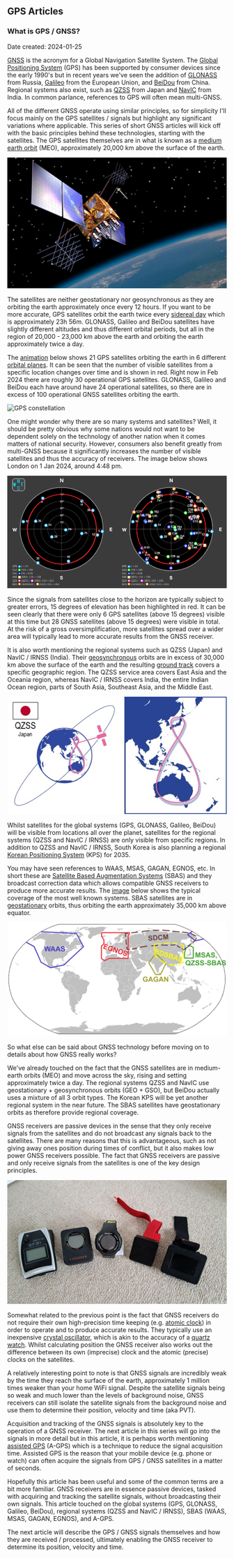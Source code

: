 ## GPS Articles

### What is GPS / GNSS?

Date created: 2024-01-25

[GNSS](https://en.wikipedia.org/wiki/Satellite_navigation) is the acronym for a Global Navigation Satellite System. The [Global Positioning System](https://en.wikipedia.org/wiki/Global_Positioning_System) (GPS) has been supported by consumer devices since the early 1990's but in recent years we've seen the addition of [GLONASS](https://en.wikipedia.org/wiki/GLONASS) from Russia, [Galileo](https://en.wikipedia.org/wiki/Galileo_(satellite_navigation)) from the European Union, and [BeiDou](https://en.wikipedia.org/wiki/BeiDou) from China. Regional systems also exist, such as [QZSS](https://en.wikipedia.org/wiki/Quasi-Zenith_Satellite_System) from Japan and [NavIC](https://en.wikipedia.org/wiki/Indian_Regional_Navigation_Satellite_System) from India. In common parlance, references to GPS will often mean multi-GNSS.

All of the different GNSS operate using similar principles, so for simplicity I'll focus mainly on the GPS satellites / signals but highlight any significant variations where applicable. This series of short GNSS articles will kick off with the basic principles behind these technologies, starting with the satellites. The GPS satellites themselves are in what is known as a [medium earth orbit](https://en.wikipedia.org/wiki/Medium_Earth_orbit) (MEO), approximately 20,000 km above the surface of the earth.

![IIR-M_2 satellite](img/IIR-M_2.jpg)

The satellites are neither geostationary nor geosynchronous as they are orbiting the earth approximately once every 12 hours. If you want to be more accurate, GPS satellites orbit the earth twice every [sidereal day](https://en.wikipedia.org/wiki/Sidereal_time) which is approximately 23h 56m. GLONASS, Galileo and BeiDou satellites have slightly different altitudes and thus different orbital periods, but all in the region of 20,000 - 23,000 km above the earth and orbiting the earth approximately twice a day.

The [animation](https://commons.wikimedia.org/wiki/File:GPS24golden.gif) below shows 21 GPS satellites orbiting the earth in 6 different [orbital planes](https://en.wikipedia.org/wiki/Orbital_plane). It can be seen that the number of visible satellites from a specific location changes over time and is shown in red. Right now in Feb 2024 there are roughly 30 operational GPS satellites. GLONASS, Galileo and BeiDou each have around have 24 operational satellites, so there are in excess of 100 operational GNSS satellites orbiting the earth.

![GPS constellation](img/GPS24golden.gif)

One might wonder why there are so many systems and satellites? Well, it should be pretty obvious why some nations would not want to be dependent solely on the technology of another nation when it comes matters of national security. However, consumers also benefit greatly from multi-GNSS because it significantly increases the number of visible satellites and thus the accuracy of receivers. The image below shows London on 1 Jan 2024, around 4:48 pm.

 ![sky](img/sky_small_15deg.png)

Since the signals from satellites close to the horizon are typically subject to greater errors, 15 degrees of elevation has been highlighted in red. It can be seen clearly that there were only 6 GPS satellites (above 15 degrees) visible at this time but 28 GNSS satellites (above 15 degrees) were visible in total. At the risk of a gross oversimplification, more satellites spread over a wider area will typically lead to more accurate results from the GNSS receiver.

It is also worth mentioning the regional systems such as QZSS (Japan) and NavIC / IRNSS (India). Their [geosynchronous](https://en.wikipedia.org/wiki/Geosynchronous_orbit) orbits are in excess of 30,000 km above the surface of the earth and the resulting [ground track](https://en.wikipedia.org/wiki/Ground_track) covers a specific geographic region. The QZSS service area covers East Asia and the Oceania region, whereas NavIC / IRNSS covers India, the entire Indian Ocean region, parts of South Asia, Southeast Asia, and the Middle East.

![QZSS](img/QZSS_140729_Orbit_Flag.jpg)

Whilst satellites for the global systems (GPS, GLONASS, Galileo, BeiDou) will be visible from locations all over the planet, satellites for the regional systems (QZSS and NavIC / IRNSS) are only visible from specific regions. In addition to QZSS and NavIC / IRNSS, South Korea is also planning a regional [Korean Positioning System](https://en.wikipedia.org/wiki/Korea_Aerospace_Research_Institute#Korea_Positioning_System_(KPS)) (KPS) for 2035.

You may have seen references to WAAS, MSAS, GAGAN, EGNOS, etc. In short these are [Satellite Based Augmentation Systems](https://www.euspa.europa.eu/european-space/eu-space-programme/what-sbas) (SBAS) and they broadcast correction data which allows compatible GNSS receivers to produce more accurate results. The [image](https://commons.wikimedia.org/wiki/File:SBAS_Service_Areas.png) below shows the typical coverage of the most well known systems. SBAS satellites are in [geostationary](https://en.wikipedia.org/wiki/Geostationary_orbit) orbits, thus orbiting the earth approximately 35,000 km above equator.

![SBAS](img/SBAS_Service_Areas.png)

So what else can be said about GNSS technology before moving on to details about how GNSS really works?

We've already touched on the fact that the GNSS satellites are in medium-earth orbits (MEO) and move across the sky, rising and setting approximately twice a day. The regional systems QZSS and NavIC use geostationary + geosynchronous orbits (GEO + GSO), but BeiDou actually uses a mixture of all 3 orbit types. The Korean KPS will be yet another regional system in the near future. The SBAS satellites have geostationary orbits as therefore provide regional coverage.

GNSS receivers are passive devices in the sense that they only receive signals from the satellites and do not broadcast any signals back to the satellites. There are many reasons that this is advantageous, such as not giving away ones position during times of conflict, but it also makes low power GNSS receivers possible. The fact that GNSS receivers are passive and only receive signals from the satellites is one of the key design principles.

![GPS devices](img/devices.jpg)

Somewhat related to the previous point is the fact that GNSS receivers do not require their own high-precision time keeping (e.g. [atomic clock](https://en.wikipedia.org/wiki/Atomic_clock)) in order to operate and to produce accurate results. They typically use an inexpensive [crystal oscillator](https://en.wikipedia.org/wiki/Crystal_oscillator), which is akin to the accuracy of a [quartz watch](https://en.wikipedia.org/wiki/Quartz_clock). Whilst calculating position the GNSS receiver also works out the difference between its own (imprecise) clock and the atomic (precise) clocks on the satellites.

A relatively interesting point to note is that GNSS signals are incredibly weak by the time they reach the surface of the earth, approximately 1 million times weaker than your home WiFi signal. Despite the satellite signals being so weak and much lower than the levels of background noise, GNSS receivers can still isolate the satellite signals from the background noise and use them to determine their position, velocity and time (aka PVT).

Acquisition and tracking of the GNSS signals is absolutely key to the operation of a GNSS receiver. The next article in this series will go into the signals in more detail but in this article, it is perhaps worth mentioning [assisted GPS](https://en.wikipedia.org/wiki/Assisted_GNSS) (A-GPS) which is a technique to reduce the signal acquisition time. Assisted GPS is the reason that your mobile device (e.g. phone or watch) can often acquire the signals from GPS / GNSS satellites in a matter of seconds.

Hopefully this article has been useful and some of the common terms are a bit more familiar. GNSS receivers are in essence passive devices, tasked with acquiring and tracking the satellite signals, without broadcasting their own signals. This article touched on the global systems (GPS, GLONASS, Galileo, BeiDou), regional systems (QZSS and NavIC / IRNSS), SBAS (WAAS, MSAS, GAGAN, EGNOS), and A-GPS.

The next article will describe the GPS / GNSS signals themselves and how they are received / processed, ultimately enabling the GNSS receiver to determine its position, velocity and time.
